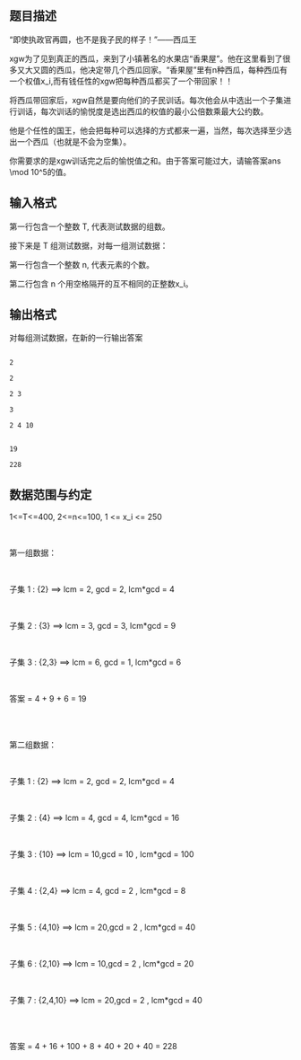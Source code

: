 ## 题目描述

<div>
 “即使执政官再圆，也不是我子民的样子！”——西瓜王
</div>
<div>
 xgw为了见到真正的西瓜，来到了小镇著名的水果店“香果屋”。他在这里看到了很多又大又圆的西瓜，他决定带几个西瓜回家。“香果屋”里有n种西瓜，每种西瓜有一个权值x_i,而有钱任性的xgw把每种西瓜都买了一个带回家！！
</div>
<div>
 将西瓜带回家后，xgw自然是要向他们的子民训话。每次他会从中选出一个子集进行训话，每次训话的愉悦度是选出西瓜的权值的最小公倍数乘最大公约数。
</div>
<div>
 他是个任性的国王，他会把每种可以选择的方式都来一遍，当然，每次选择至少选出一个西瓜（也就是不会为空集）。
</div>
<div>
 你需要求的是xgw训话完之后的愉悦值之和。由于答案可能过大，请输答案ans \mod 10^5的值。
</div>
<div></div>
<p></p>

## 输入格式

<div>
 第一行包含一个整数 T, 代表测试数据的组数。
</div>
<div>
 接下来是 T 组测试数据，对每一组测试数据：
</div>
<div>
 第一行包含一个整数 n, 代表元素的个数。
</div>
<div>
 第二行包含 n 个用空格隔开的互不相同的正整数x_i。
</div>
<div></div>
<p></p>

## 输出格式

<div>
 对每组测试数据，在新的一行输出答案
</div>
<div></div>
<p></p>

```input1
2
2
2 3
3
2 4 10
```
```output1
19
228
```
## 数据范围与约定

<p>1<=T<=400, 2<=n<=100, 1 <= x_i <= 250</p>
<br>
<div>
 第一组数据：
</div>
<br>
<div>
 子集 1 : {2} ==> lcm = 2, gcd = 2, lcm*gcd = 4
</div>
<br>
<div>
 子集 2 : {3} ==> lcm = 3, gcd = 3, lcm*gcd = 9
</div>
<br>
<div>
 子集 3 : {2,3} ==> lcm = 6, gcd = 1, lcm*gcd = 6
</div>
<br>
<div>
 答案 = 4 + 9 + 6 = 19
</div>
<br>
<div></div>
<br>
<div>
 第二组数据：
</div>
<br>
<div>
 子集 1 : {2} ==> lcm = 2, gcd = 2, lcm*gcd = 4
</div>
<br>
<div>
 子集 2 : {4} ==> lcm = 4, gcd = 4, lcm*gcd = 16
</div>
<br>
<div>
 子集 3 : {10} ==> lcm = 10,gcd = 10 , lcm*gcd = 100
</div>
<br>
<div>
 子集 4 : {2,4} ==> lcm = 4, gcd = 2 , lcm*gcd = 8
</div>
<br>
<div>
 子集 5 : {4,10} ==> lcm = 20,gcd = 2 , lcm*gcd = 40
</div>
<br>
<div>
 子集 6 : {2,10} ==> lcm = 10,gcd = 2 , lcm*gcd = 20
</div>
<br>
<div>
 子集 7 : {2,4,10} ==> lcm = 20,gcd = 2 , lcm*gcd = 40
</div>
<br>
<div></div>
<br>
<div>
 答案 = 4 + 16 + 100 + 8 + 40 + 20 + 40 = 228 
</div>
<br>
<p></p>

